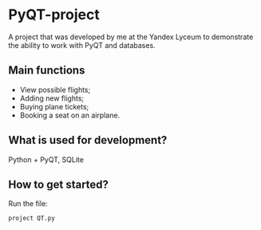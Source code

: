 # PyQT-project
A project that was developed by me at the Yandex Lyceum to demonstrate the ability to work with PyQT and databases.

## Main functions
- View possible flights;
- Adding new flights;
- Buying plane tickets;
- Booking a seat on an airplane.

## What is used for development?
Python + PyQT, SQLite

## How to get started?
Run the file:
```
project QT.py
```
